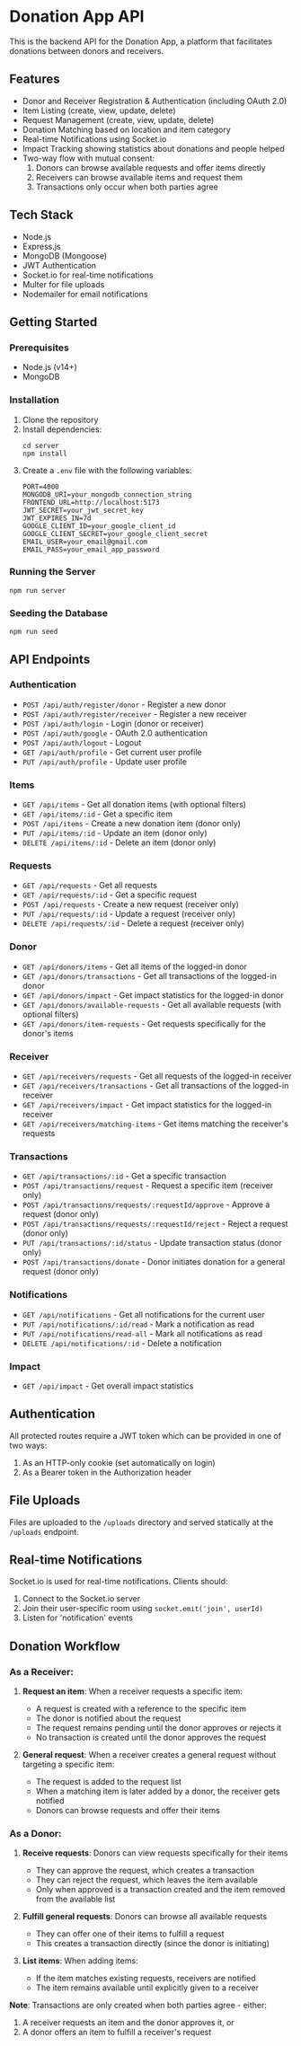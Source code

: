# Donation App API

This is the backend API for the Donation App, a platform that facilitates donations between donors and receivers.

## Features

- Donor and Receiver Registration & Authentication (including OAuth 2.0)
- Item Listing (create, view, update, delete)
- Request Management (create, view, update, delete)
- Donation Matching based on location and item category
- Real-time Notifications using Socket.io
- Impact Tracking showing statistics about donations and people helped
- Two-way flow with mutual consent:
  1. Donors can browse available requests and offer items directly
  2. Receivers can browse available items and request them
  3. Transactions only occur when both parties agree

## Tech Stack

- Node.js
- Express.js
- MongoDB (Mongoose)
- JWT Authentication
- Socket.io for real-time notifications
- Multer for file uploads
- Nodemailer for email notifications

## Getting Started

### Prerequisites

- Node.js (v14+)
- MongoDB

### Installation

1. Clone the repository
2. Install dependencies:
   ```
   cd server
   npm install
   ```
3. Create a `.env` file with the following variables:
   ```
   PORT=4000
   MONGODB_URI=your_mongodb_connection_string
   FRONTEND_URL=http://localhost:5173
   JWT_SECRET=your_jwt_secret_key
   JWT_EXPIRES_IN=7d
   GOOGLE_CLIENT_ID=your_google_client_id
   GOOGLE_CLIENT_SECRET=your_google_client_secret
   EMAIL_USER=your_email@gmail.com
   EMAIL_PASS=your_email_app_password
   ```

### Running the Server

```
npm run server
```

### Seeding the Database

```
npm run seed
```

## API Endpoints

### Authentication

- `POST /api/auth/register/donor` - Register a new donor
- `POST /api/auth/register/receiver` - Register a new receiver
- `POST /api/auth/login` - Login (donor or receiver)
- `POST /api/auth/google` - OAuth 2.0 authentication
- `POST /api/auth/logout` - Logout
- `GET /api/auth/profile` - Get current user profile
- `PUT /api/auth/profile` - Update user profile

### Items

- `GET /api/items` - Get all donation items (with optional filters)
- `GET /api/items/:id` - Get a specific item
- `POST /api/items` - Create a new donation item (donor only)
- `PUT /api/items/:id` - Update an item (donor only)
- `DELETE /api/items/:id` - Delete an item (donor only)

### Requests

- `GET /api/requests` - Get all requests
- `GET /api/requests/:id` - Get a specific request
- `POST /api/requests` - Create a new request (receiver only)
- `PUT /api/requests/:id` - Update a request (receiver only)
- `DELETE /api/requests/:id` - Delete a request (receiver only)

### Donor

- `GET /api/donors/items` - Get all items of the logged-in donor
- `GET /api/donors/transactions` - Get all transactions of the logged-in donor
- `GET /api/donors/impact` - Get impact statistics for the logged-in donor
- `GET /api/donors/available-requests` - Get all available requests (with optional filters)
- `GET /api/donors/item-requests` - Get requests specifically for the donor's items

### Receiver

- `GET /api/receivers/requests` - Get all requests of the logged-in receiver
- `GET /api/receivers/transactions` - Get all transactions of the logged-in receiver
- `GET /api/receivers/impact` - Get impact statistics for the logged-in receiver
- `GET /api/receivers/matching-items` - Get items matching the receiver's requests

### Transactions

- `GET /api/transactions/:id` - Get a specific transaction
- `POST /api/transactions/request` - Request a specific item (receiver only)
- `POST /api/transactions/requests/:requestId/approve` - Approve a request (donor only)
- `POST /api/transactions/requests/:requestId/reject` - Reject a request (donor only)
- `PUT /api/transactions/:id/status` - Update transaction status (donor only)
- `POST /api/transactions/donate` - Donor initiates donation for a general request (donor only)

### Notifications

- `GET /api/notifications` - Get all notifications for the current user
- `PUT /api/notifications/:id/read` - Mark a notification as read
- `PUT /api/notifications/read-all` - Mark all notifications as read
- `DELETE /api/notifications/:id` - Delete a notification

### Impact

- `GET /api/impact` - Get overall impact statistics

## Authentication

All protected routes require a JWT token which can be provided in one of two ways:
1. As an HTTP-only cookie (set automatically on login)
2. As a Bearer token in the Authorization header

## File Uploads

Files are uploaded to the `/uploads` directory and served statically at the `/uploads` endpoint.

## Real-time Notifications

Socket.io is used for real-time notifications. Clients should:
1. Connect to the Socket.io server
2. Join their user-specific room using `socket.emit('join', userId)`
3. Listen for 'notification' events

## Donation Workflow

### As a Receiver:
1. **Request an item**: When a receiver requests a specific item:
   - A request is created with a reference to the specific item
   - The donor is notified about the request
   - The request remains pending until the donor approves or rejects it
   - No transaction is created until the donor approves the request

2. **General request**: When a receiver creates a general request without targeting a specific item:
   - The request is added to the request list
   - When a matching item is later added by a donor, the receiver gets notified
   - Donors can browse requests and offer their items

### As a Donor:
1. **Receive requests**: Donors can view requests specifically for their items
   - They can approve the request, which creates a transaction
   - They can reject the request, which leaves the item available
   - Only when approved is a transaction created and the item removed from the available list

2. **Fulfill general requests**: Donors can browse all available requests
   - They can offer one of their items to fulfill a request
   - This creates a transaction directly (since the donor is initiating)

3. **List items**: When adding items:
   - If the item matches existing requests, receivers are notified
   - The item remains available until explicitly given to a receiver

**Note**: Transactions are only created when both parties agree - either:
1. A receiver requests an item and the donor approves it, or
2. A donor offers an item to fulfill a receiver's request 